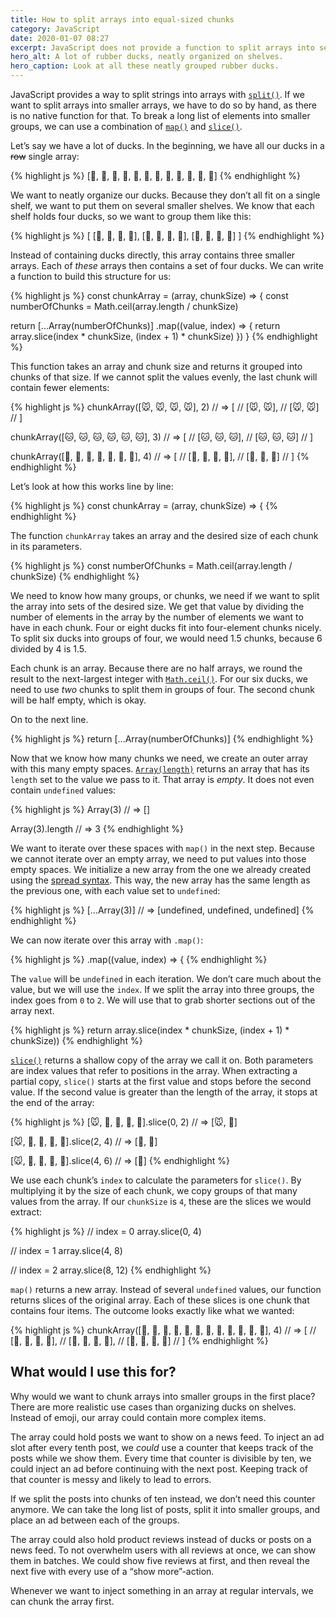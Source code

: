 ```yaml
---
title: How to split arrays into equal-sized chunks
category: JavaScript
date: 2020-01-07 08:27
excerpt: JavaScript does not provide a function to split arrays into several smaller arrays. Let’s build one ourselves.
hero_alt: A lot of rubber ducks, neatly organized on shelves.
hero_caption: Look at all these neatly grouped rubber ducks.
---
```

JavaScript provides a way to split strings into arrays with [`split()`](https://developer.mozilla.org/en-US/docs/Web/JavaScript/Reference/Global_Objects/String/split). If we want to split arrays into smaller arrays, we have to do so by hand, as there is no native function for that. To break a long list of elements into smaller groups, we can use a combination of [`map()`](https://developer.mozilla.org/en-US/docs/Web/JavaScript/Reference/Global_Objects/Array/map) and [`slice()`](https://developer.mozilla.org/en-US/docs/Web/JavaScript/Reference/Global_Objects/Array/slice).

Let’s say we have a lot of ducks. In the beginning, we have all our ducks in a ~~row~~ single array:

{% highlight js %}
[🦆, 🦆, 🦆, 🦆, 🦆, 🦆, 🦆, 🦆, 🦆, 🦆, 🦆, 🦆]
{% endhighlight %}

We want to neatly organize our ducks. Because they don’t all fit on a single shelf, we want to put them on several smaller shelves. We know that each shelf holds four ducks, so we want to group them like this:

{% highlight js %}
[
  [🦆, 🦆, 🦆, 🦆],
  [🦆, 🦆, 🦆, 🦆],
  [🦆, 🦆, 🦆, 🦆]
]
{% endhighlight %}

Instead of containing ducks directly, this array contains three smaller arrays. Each of _these_ arrays then contains a set of four ducks. We can write a function to build this structure for us:

{% highlight js %}
const chunkArray = (array, chunkSize) => {
  const numberOfChunks = Math.ceil(array.length / chunkSize)

  return [...Array(numberOfChunks)]
    .map((value, index) => {
      return array.slice(index * chunkSize, (index + 1) * chunkSize)
    })
}
{% endhighlight %}

This function takes an array and chunk size and returns it grouped into chunks of that size. If we cannot split the values evenly, the last chunk will contain fewer elements:

{% highlight js %}
chunkArray([🐭, 🐭, 🐭, 🐭], 2)
// => [
//      [🐭, 🐭],
//      [🐭, 🐭]
//    ]

chunkArray([🐱, 🐱, 🐱, 🐱, 🐱, 🐱], 3)
// => [
//      [🐱, 🐱, 🐱],
//      [🐱, 🐱, 🐱]
//    ]

chunkArray([🐶, 🐶, 🐶, 🐶, 🐶, 🐶, 🐶], 4)
// => [
//      [🐶, 🐶, 🐶, 🐶],
//      [🐶, 🐶, 🐶]
//    ]
{% endhighlight %}

Let’s look at how this works line by line:

{% highlight js %}
const chunkArray = (array, chunkSize) => {
{% endhighlight %}

The function `chunkArray` takes an array and the desired size of each chunk in its parameters.

{% highlight js %}
const numberOfChunks = Math.ceil(array.length / chunkSize)
{% endhighlight %}

We need to know how many groups, or chunks, we need if we want to split the array into sets of the desired size. We get that value by dividing the number of elements in the array by the number of elements we want to have in each chunk. Four or eight ducks fit into four-element chunks nicely. To split six ducks into groups of four, we would need 1.5 chunks, because 6 divided by 4 is 1.5.

Each chunk is an array. Because there are no half arrays, we round the result to the next-largest integer with [`Math.ceil()`](https://developer.mozilla.org/en-US/docs/Web/JavaScript/Reference/Global_Objects/Math/ceil). For our six ducks, we need to use _two_ chunks to split them in groups of four. The second chunk will be half empty, which is okay.

On to the next line.

{% highlight js %}
return [...Array(numberOfChunks)]
{% endhighlight %}

Now that we know how many chunks we need, we create an outer array with this many empty spaces. [`Array(length)`](https://developer.mozilla.org/en-US/docs/Web/JavaScript/Reference/Global_Objects/Array/Array) returns an array that has its `length` set to the value we pass to it. That array is _empty_. It does not even contain `undefined` values:

{% highlight js %}
Array(3)
// => []

Array(3).length
// => 3
{% endhighlight %}

We want to iterate over these spaces with `map()` in the next step. Because we cannot iterate over an empty array, we need to put values into those empty spaces. We initialize a new array from the one we already created using the [spread syntax](https://developer.mozilla.org/en-US/docs/Web/JavaScript/Reference/Operators/Spread_syntax). This way, the new array has the same length as the previous one, with each value set to `undefined`:

{% highlight js %}
[...Array(3)]
// => [undefined, undefined, undefined]
{% endhighlight %}

We can now iterate over this array with `.map()`:

{% highlight js %}
.map((value, index) => {
{% endhighlight %}

The `value` will be `undefined` in each iteration. We don’t care much about the value, but we will use the `index`. If we split the array into three groups, the index goes from `0` to `2`. We will use that to grab shorter sections out of the array next.

{% highlight js %}
return array.slice(index * chunkSize, (index + 1) * chunkSize))
{% endhighlight %}

[`slice()`](https://developer.mozilla.org/en-US/docs/Web/JavaScript/Reference/Global_Objects/Array/slice) returns a shallow copy of the array we call it on. Both parameters are index values that refer to positions in the array. When extracting a partial copy, `slice()` starts at the first value and stops before the second value. If the second value is greater than the length of the array, it stops at the end of the array:

{% highlight js %}
[🐭, 🐹, 🐰, 🦊, 🐨].slice(0, 2)
// => [🐭, 🐹]

[🐭, 🐹, 🐰, 🦊, 🐨].slice(2, 4)
// => [🐰, 🦊]

[🐭, 🐹, 🐰, 🦊, 🐨].slice(4, 6)
// => [🐨]
{% endhighlight %}

We use each chunk’s `index` to calculate the parameters for `slice()`. By multiplying it by the size of each chunk, we copy groups of that many values from the array. If our `chunkSize` is `4`, these are the slices we would extract:

{% highlight js %}
// index = 0
array.slice(0, 4)

// index = 1
array.slice(4, 8)

// index = 2
array.slice(8, 12)
{% endhighlight %}

`map()` returns a new array. Instead of several `undefined` values, our function returns slices of the original array. Each of these slices is one chunk that contains four items. The outcome looks exactly like what we wanted:

{% highlight js %}
chunkArray([🦆, 🦆, 🦆, 🦆, 🦆, 🦆, 🦆, 🦆, 🦆, 🦆, 🦆, 🦆], 4)
// => [
//      [🦆, 🦆, 🦆, 🦆],
//      [🦆, 🦆, 🦆, 🦆],
//      [🦆, 🦆, 🦆, 🦆]
//    ]
{% endhighlight %}

## What would I use this for?

Why would we want to chunk arrays into smaller groups in the first place? There are more realistic use cases than organizing ducks on shelves. Instead of emoji, our array could contain more complex items.

The array could hold posts we want to show on a news feed. To inject an ad slot after every tenth post, we _could_ use a counter that keeps track of the posts while we show them. Every time that counter is divisible by ten, we could inject an ad before continuing with the next post. Keeping track of that counter is messy and likely to lead to errors.

If we split the posts into chunks of ten instead, we don’t need this counter anymore. We can take the long list of posts, split it into smaller groups, and place an ad between each of the groups.

The array could also hold product reviews instead of ducks or posts on a news feed. To not overwhelm users with all reviews at once, we can show them in batches. We could show five reviews at first, and then reveal the next five with every use of a “show more”-action.

Whenever we want to inject something in an array at regular intervals, we can chunk the array first.
